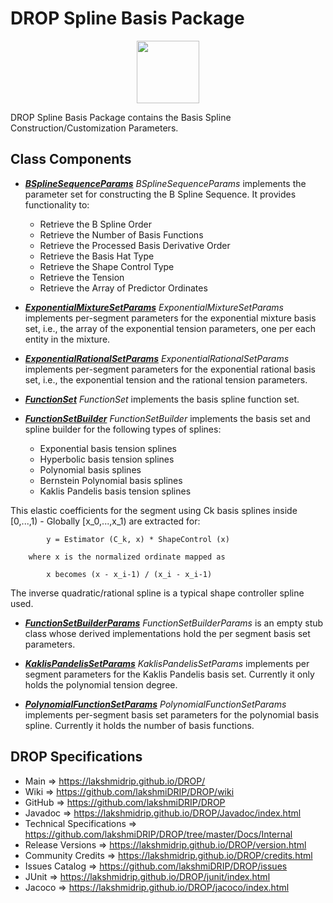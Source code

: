 # DROP Spline Basis Package

<p align="center"><img src="https://github.com/lakshmiDRIP/DROP/blob/master/DRIP_Logo.gif?raw=true" width="100"></p>

DROP Spline Basis Package contains the Basis Spline Construction/Customization Parameters.


## Class Components

 * [***BSplineSequenceParams***](https://github.com/lakshmiDRIP/DROP/tree/master/src/main/java/org/drip/spline/basis/BSplineSequenceParams.java)
 <i>BSplineSequenceParams</i> implements the parameter set for constructing the B Spline Sequence. It
 provides functionality to:
 	* Retrieve the B Spline Order
 	* Retrieve the Number of Basis Functions
 	* Retrieve the Processed Basis Derivative Order
 	* Retrieve the Basis Hat Type
 	* Retrieve the Shape Control Type
 	* Retrieve the Tension
 	* Retrieve the Array of Predictor Ordinates

 * [***ExponentialMixtureSetParams***](https://github.com/lakshmiDRIP/DROP/tree/master/src/main/java/org/drip/spline/basis/ExponentialMixtureSetParams.java)
 <i>ExponentialMixtureSetParams</i> implements per-segment parameters for the exponential mixture basis set,
 i.e., the array of the exponential tension parameters, one per each entity in the mixture.

 * [***ExponentialRationalSetParams***](https://github.com/lakshmiDRIP/DROP/tree/master/src/main/java/org/drip/spline/basis/ExponentialRationalSetParams.java)
 <i>ExponentialRationalSetParams</i> implements per-segment parameters for the exponential rational basis
 set, i.e., the exponential tension and the rational tension parameters.

 * [***FunctionSet***](https://github.com/lakshmiDRIP/DROP/tree/master/src/main/java/org/drip/spline/basis/FunctionSet.java)
 <i>FunctionSet</i> implements the basis spline function set.

 * [***FunctionSetBuilder***](https://github.com/lakshmiDRIP/DROP/tree/master/src/main/java/org/drip/spline/basis/FunctionSetBuilder.java)
 <i>FunctionSetBuilder</i> implements the basis set and spline builder for the following types of splines:
 	* Exponential basis tension splines
 	* Hyperbolic basis tension splines
 	* Polynomial basis splines
 	* Bernstein Polynomial basis splines
 	* Kaklis Pandelis basis tension splines

 This elastic coefficients for the segment using Ck basis splines inside [0,...,1) - Globally [x_0,...,x_1)
 	are extracted for:

 			y = Estimator (C_k, x) * ShapeControl (x)

		where x is the normalized ordinate mapped as

 			x becomes (x - x_i-1) / (x_i - x_i-1)

 The inverse quadratic/rational spline is a typical shape controller spline used.

 * [***FunctionSetBuilderParams***](https://github.com/lakshmiDRIP/DROP/tree/master/src/main/java/org/drip/spline/basis/FunctionSetBuilderParams.java)
 <i>FunctionSetBuilderParams</i> is an empty stub class whose derived implementations hold the per segment
 basis set parameters.

 * [***KaklisPandelisSetParams***](https://github.com/lakshmiDRIP/DROP/tree/master/src/main/java/org/drip/spline/basis/KaklisPandelisSetParams.java)
 <i>KaklisPandelisSetParams</i> implements per segment parameters for the Kaklis Pandelis basis set.
 Currently it only holds the polynomial tension degree.

 * [***PolynomialFunctionSetParams***](https://github.com/lakshmiDRIP/DROP/tree/master/src/main/java/org/drip/spline/basis/PolynomialFunctionSetParams.java)
 <i>PolynomialFunctionSetParams</i> implements per-segment basis set parameters for the polynomial basis
 spline. Currently it holds the number of basis functions.


## DROP Specifications

 * Main                     => https://lakshmidrip.github.io/DROP/
 * Wiki                     => https://github.com/lakshmiDRIP/DROP/wiki
 * GitHub                   => https://github.com/lakshmiDRIP/DROP
 * Javadoc                  => https://lakshmidrip.github.io/DROP/Javadoc/index.html
 * Technical Specifications => https://github.com/lakshmiDRIP/DROP/tree/master/Docs/Internal
 * Release Versions         => https://lakshmidrip.github.io/DROP/version.html
 * Community Credits        => https://lakshmidrip.github.io/DROP/credits.html
 * Issues Catalog           => https://github.com/lakshmiDRIP/DROP/issues
 * JUnit                    => https://lakshmidrip.github.io/DROP/junit/index.html
 * Jacoco                   => https://lakshmidrip.github.io/DROP/jacoco/index.html
